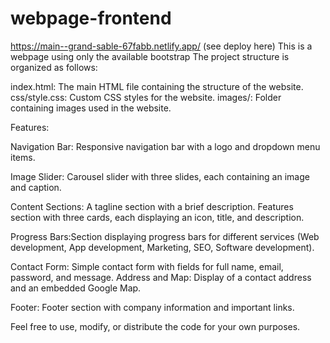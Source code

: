 # webpage-frontend
https://main--grand-sable-67fabb.netlify.app/
(see deploy here)
This is a webpage using only the available bootstrap
The project structure is organized as follows:

index.html: The main HTML file containing the structure of the website.
css/style.css: Custom CSS styles for the website.
images/: Folder containing images used in the website.

Features:

Navigation Bar: Responsive navigation bar with a logo and dropdown menu items.

Image Slider: Carousel slider with three slides, each containing an image and caption.

Content Sections: A tagline section with a brief description. Features section with three cards, each displaying an icon, title, and description. 

Progress Bars:Section displaying progress bars for different services (Web development, App development, Marketing, SEO, Software development).

Contact Form: Simple contact form with fields for full name, email, password, and message.
Address and Map: Display of a contact address and an embedded Google Map.

Footer: Footer section with company information and important links.

Feel free to use, modify, or distribute the code for your own purposes.
